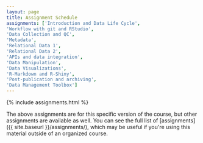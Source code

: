 ```yaml
---
layout: page
title: Assignment Schedule
assignments: ['Introduction and Data Life Cycle',
'Workflow with git and RStudio',
'Data Collection and QC',
'Metadata',
'Relational Data 1',
'Relational Data 2',
'APIs and data integration',
'Data Manipulation',
'Data Visualizations',
'R-Markdown and R-Shiny',
'Post-publication and archiving',
'Data Management Toolbox']
---
```


{% include assignments.html %}

The above assignments are for this specific version of the course, but other
assignments are available as well. You can see the full list of
[assignments]({{ site.baseurl }}/assignments/), which may be useful if you're using this material
outside of an organized course.

<!-- Schedule Management
- Update the `assignments:` list with `title:` from `assignments/` files. 
- Add 'Template' to `assignments:` to view the course template from `docs/`. 
- The remaining content should be left AS IS.
-->
